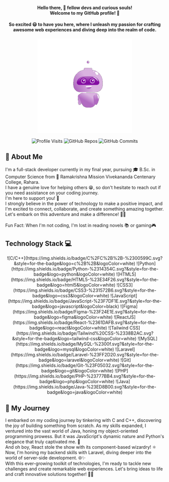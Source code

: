 <div align="center">
  <h1 style="font-size: inherit; margin-bottom: 0;">Hello there, 👋 fellow devs and curious souls!<br><span style="font-size: inherit;">Welcome to my GitHub profile! 🌟</span></h1>
</div>

<h4 align="center">So excited 😃 to have you here, where I unleash my passion for crafting awesome web experiences and diving deep into the realm of code.</h4>

<div align="center">
  <img src="./Hello.gif" alt="Hi" height="300">
</div>

<div align="center">
  <p align="center">
    <img src="https://komarev.com/ghpvc/?username=SayanDasDev" alt="Profile Visits">
    <img src="https://badges.pufler.dev/repos/SayanDasDev" alt="GitHub Repos">
    <img src="https://badges.pufler.dev/commits/monthly/SayanDasDev" alt="GitHub Commits">
  </p>
</div>

## 🚀 About Me
<p>
  I'm a full-stack developer currently in my final year, pursuing 🎓 B.Sc. in Computer Science from 🏫 Ramakrishna Mission Vivekananda Centenary College, Rahara.
<br>
  I have a genuine love for helping others 😁, so don't hesitate to reach out if you need assistance on your coding journey.<br> I'm here to support you! 🤝
<br>
  I strongly believe in the power of technology to make a positive impact, and I'm excited to connect, collaborate, and create something amazing together. Let's embark on this adventure and make a difference! 🌟🚀
<br><br>
  Fun Fact: When I'm not coding, I'm lost in reading novels 📚 or gaming🎮
</p>



## Technology Stack 💻

<div align="center">
![C/C++](https://img.shields.io/badge/C%2FC%2B%2B-%2300599C.svg?&style=for-the-badge&logo=c%2B%2B&logoColor=white)  ![Python](https://img.shields.io/badge/Python-%2314354C.svg?&style=for-the-badge&logo=python&logoColor=white)  ![HTML5](https://img.shields.io/badge/HTML5-%23E34F26.svg?&style=for-the-badge&logo=html5&logoColor=white)  ![CSS3](https://img.shields.io/badge/CSS3-%231572B6.svg?&style=for-the-badge&logo=css3&logoColor=white)  ![JavaScript](https://img.shields.io/badge/JavaScript-%23F7DF1E.svg?&style=for-the-badge&logo=javascript&logoColor=black)  ![Figma](https://img.shields.io/badge/Figma-%23F24E1E.svg?&style=for-the-badge&logo=figma&logoColor=white)  ![ReactJS](https://img.shields.io/badge/React-%2361DAFB.svg?&style=for-the-badge&logo=react&logoColor=white)  ![Tailwind CSS](https://img.shields.io/badge/Tailwind%20CSS-%2338B2AC.svg?&style=for-the-badge&logo=tailwind-css&logoColor=white)  ![MySQL](https://img.shields.io/badge/MySQL-%2300f.svg?&style=for-the-badge&logo=mysql&logoColor=white)  ![Laravel](https://img.shields.io/badge/Laravel-%23FF2D20.svg?&style=for-the-badge&logo=laravel&logoColor=white)  ![Git](https://img.shields.io/badge/Git-%23F05032.svg?&style=for-the-badge&logo=git&logoColor=white)  ![PHP](https://img.shields.io/badge/PHP-%23777BB4.svg?&style=for-the-badge&logo=php&logoColor=white)  ![Java](https://img.shields.io/badge/Java-%23ED8B00.svg?&style=for-the-badge&logo=java&logoColor=white) 
</div>




## 💫 My Journey

<p>
I embarked on my coding journey by tinkering with C and C++, discovering the joy of building something from scratch. As my skills expanded, I ventured into the vast world of Java, honing my object-oriented programming prowess. But it was JavaScript's dynamic nature and Python's elegance that truly captivated me. 🚀
<br>
And oh boy, React stole the show with its component-based wizardry! ⚛️
<br>
Now, I'm honing my backend skills with Laravel, diving deeper into the world of server-side development. 🌐✨
<br>
With this ever-growing toolkit of technologies, I'm ready to tackle new challenges and create remarkable web experiences. Let's bring ideas to life and craft innovative solutions together! 💪🔥
</p>






  
  
